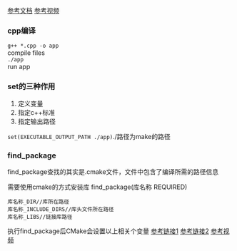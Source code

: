 [参考文档](https://subingwen.cn/cmake/CMake-primer/)
[参考视频](https://www.bilibili.com/video/BV14s4y1g7Zj?p=1&vd_source=e41e557c965196efc71b2d5de8ad6f36)

### cpp编译
`g++ *.cpp -o app`  
compile files  
`./app`  
run app  

### set的三种作用
1. 定义变量
2. 指定c++标准
3. 指定输出路径
   
`set(EXECUTABLE_OUTPUT_PATH ./app)`./路径为make的路径

### find_package
find_package查找的其实是.cmake文件，文件中包含了编译所需的路径信息

需要使用cmake的方式安装库
find_package(库名称 REQUIRED)
```
库名称_DIR//库所在路径
库名称_INCLUDE_DIRS//库头文件所在路径
库名称_LIBS//链接库路径
```
执行find_package后CMake会设置以上相关个变量
[参考链接1](https://chunleili.github.io/cmake/find_package)
[参考链接2](https://blog.csdn.net/zhanghm1995/article/details/105466372)
[参考视频](https://www.bilibili.com/video/BV18P411K7D1/?spm_id_from=333.337.search-card.all.click&vd_source=e41e557c965196efc71b2d5de8ad6f36)

